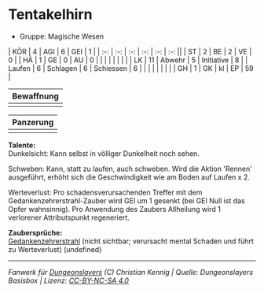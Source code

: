 # Tentakelhirn  
- Gruppe: Magische Wesen  

| KÖR    | 4  | AGI      | 6  | GEI        | 1  |
| :-: | :-: | :-: | :-: | :-: | :-: ||
| ST     | 2  | BE       | 2  | VE         | 0  |
| HÄ     | 1  | GE       | 0  | AU         | 0  |
|        |    |          |    |            |    |
| LK     | 11 | Abwehr   | 5  | Initiative | 8  |
| Laufen | 6  | Schlagen | 6  | Schiessen  | 6  |
|        |    |          |    |            |    |
| GH     | 1  | GK       | kl | EP         | 59 |


| Bewaffnung |
| --- |
|  |


| Panzerung |
| --- |
|  |


**Talente:**  
Dunkelsicht: Kann selbst in völliger Dunkelheit noch sehen.

Schweben: Kann, statt zu laufen, auch schweben. Wird die Aktion 'Rennen' ausgeführt, erhöht sich die Geschwindigkeit wie am Boden auf Laufen x 2.

Werteverlust: Pro schadensverursachenden Treffer mit dem Gedankenzehrerstrahl-Zauber wird GEI um 1 gesenkt (bei GEI Null ist das Opfer wahnsinnig). Pro Anwendung des Zaubers Allheilung wird 1 verlorener Attributspunkt regeneriert.


**Zaubersprüche:**  
[Gedankenzehrerstrahl](/fanwerk/zauber/gedankenzehrerstrahl.md) (nicht sichtbar; verursacht mental Schaden und führt zu Werteverlust) (undefined)




___
*Fanwerk für [Dungeonslayers](https://www.dungeonslayers.net/) (C) Christian Kennig | Quelle: Dungeonslayers Basisbox | Lizenz: [CC-BY-NC-SA 4.0](https://creativecommons.org/licenses/by-nc-sa/4.0/deed.de)*